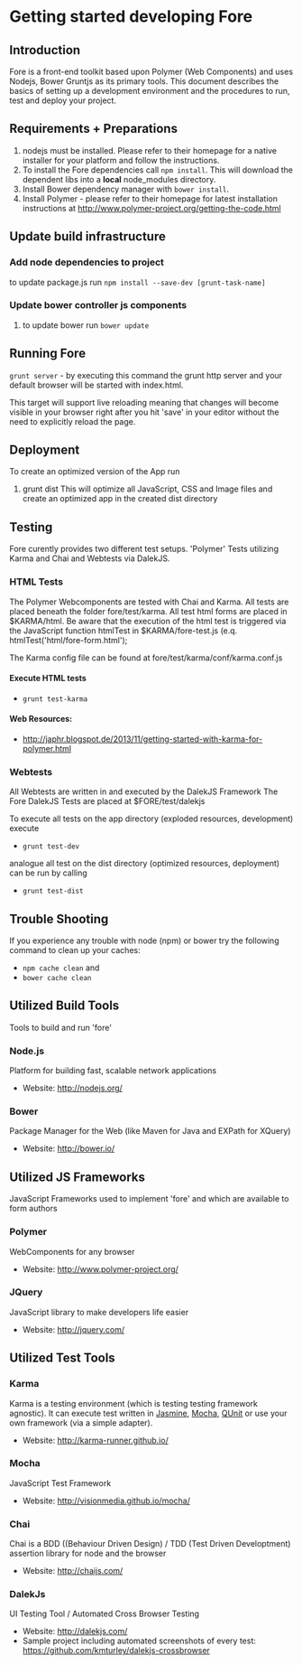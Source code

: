 # Getting started developing Fore

## Introduction

Fore is a front-end toolkit based upon Polymer (Web Components) and uses Nodejs, Bower Gruntjs as its primary tools.
This document describes the basics of setting up a development environment and the procedures to run, test and deploy
your project.


## Requirements + Preparations

1. nodejs must be installed. Please refer to their homepage for a native installer for your platform and follow the instructions.
2. To install the Fore dependencies call `npm install`. This will download the dependent libs into a **local** node_modules directory.
3. Install Bower dependency manager with `bower install`. 
4. Install Polymer - please refer to their homepage for latest installation instructions at http://www.polymer-project.org/getting-the-code.html


## Update build infrastructure

### Add node dependencies to project
 to update package.js run `npm install --save-dev [grunt-task-name]`

### Update bower controller js components
1. to update bower run `bower update`

## Running Fore

`grunt server` - by executing this command the grunt http server and your default browser will be started with index.html.

This target will support live reloading meaning that changes will become visible in your browser right after you hit 'save' in your editor without the need to explicitly reload the page.


## Deployment
To create an optimized version of the App run
1. grunt dist
This will optimize all JavaScript, CSS and Image files and create an optimized app in the created dist directory


## Testing

Fore curently provides two different test setups. 'Polymer' Tests utilizing Karma and Chai and Webtests via DalekJS.

### HTML Tests
The Polymer Webcomponents are tested with Chai and Karma. All tests are placed beneath the folder fore/test/karma.
All test html forms are placed in $KARMA/html. Be aware that the execution of the html test is triggered via the
JavaScript function htmlTest in $KARMA/fore-test.js (e.q. htmlTest('html/fore-form.html');

The Karma config file can be found at fore/test/karma/conf/karma.conf.js

#### Execute HTML tests

* `grunt test-karma`


#### Web Resources:

* http://japhr.blogspot.de/2013/11/getting-started-with-karma-for-polymer.html


### Webtests
All Webtests are written in and executed by the DalekJS Framework The Fore DalekJS Tests are placed at $FORE/test/dalekjs

To execute all tests on the app directory (exploded resources, development) execute

* `grunt test-dev`

analogue all test on the dist directory (optimized resources, deployment) can be run by calling

* `grunt test-dist`


## Trouble Shooting
If you experience any trouble with node (npm) or bower try the following command to clean up your caches:

* `npm cache clean` and
* `bower cache clean`


## Utilized Build Tools
Tools to build and run 'fore'

### Node.js
Platform for building fast, scalable network applications

* Website: http://nodejs.org/

### Bower
Package Manager for the Web (like Maven for Java and EXPath for XQuery)

* Website: http://bower.io/


## Utilized JS Frameworks
JavaScript Frameworks used to implement 'fore' and which are available to form authors

### Polymer
WebComponents for any browser

* Website: http://www.polymer-project.org/

### JQuery
JavaScript library to make developers life easier

* Website: http://jquery.com/


## Utilized Test Tools

### Karma
Karma is a testing environment (which is testing testing framework agnostic). It can execute test written in [Jasmine](http://pivotal.github.io/jasmine/), [Mocha](http://visionmedia.github.io/mocha/), [QUnit](http://qunitjs.com/) or use your own framework (via a simple adapter).

* Website: http://karma-runner.github.io/


### Mocha
JavaScript Test Framework

* Website: http://visionmedia.github.io/mocha/

### Chai
Chai is a BDD ((Behaviour Driven Design) / TDD (Test Driven Developtment) assertion library for node and the browser

* Website: http://chaijs.com/

### DalekJs
UI Testing Tool / Automated Cross Browser Testing

* Website: http://dalekjs.com/
* Sample project including automated screenshots of every test: https://github.com/kmturley/dalekjs-crossbrowser

